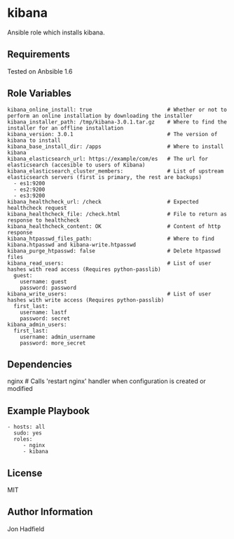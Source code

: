kibana
========

Ansible role which installs kibana.

Requirements
------------

Tested on Anbsible 1.6

Role Variables
--------------
    kibana_online_install: true                        # Whether or not to perform an online installation by downloading the installer
    kibana_installer_path: /tmp/kibana-3.0.1.tar.gz    # Where to find the installer for an offline installation
    kibana_version: 3.0.1                              # The version of kibana to install
    kibana_base_install_dir: /apps                     # Where to install kibana 
    kibana_elasticsearch_url: https://example/com/es   # The url for elasticsearch (accesible to users of Kibana)
    kibana_elasticsearch_cluster_members:              # List of upstream elasticsearch servers (first is primary, the rest are backups)
      - es1:9200
      - es2:9200
      - es3:9200
    kibana_healthcheck_url: /check                     # Expected healthcheck request
    kibana_healthcheck_file: /check.html               # File to return as response to healthcheck
    kibana_healthcheck_content: OK                     # Content of http response
    kibana_htpasswd_files_path:                        # Where to find kibana.htpasswd and kibana-write.htpasswd
    kibana_purge_htpasswd: false                       # Delete htpasswd files 
    kibana_read_users:                                 # List of user hashes with read access (Requires python-passlib)
      guest:
        username: guest
        password: password
    kibana_write_users:                                # List of user hashes with write access (Requires python-passlib)
      first_last:
        username: lastf
        password: secret
    kibana_admin_users:
      first_last:
        username: admin_username
        password: more_secret

Dependencies
------------

nginx # Calls 'restart nginx' handler when configuration is created or modified

Example Playbook
-------------------------

    - hosts: all
      sudo: yes
      roles:
         - nginx
         - kibana

License
-------

MIT

Author Information
------------------

Jon Hadfield
